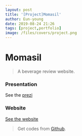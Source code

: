 ```yaml
---
layout: post
title: '[Project]Momasil'
author: Eun-young
date: 2019-08-24 21:26
tags: [project,portfolio]
image: /files/covers/project.png
---
```


# Momasil

> A beverage review website.

###  Presentation

See the [prezi](https://prezi.com/pkqkugotjnep/?utm_campaign=share&utm_medium=copy)

### Website
[See the website](http://101.101.163.239:8080/jsppro1/jsp/index.jsp)


> Get codes from [Github](https://github.com/y0ungchoi/momasil-project).
